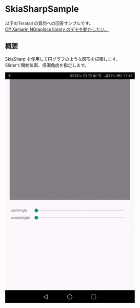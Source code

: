# SkiaSharpSample

以下のTeratail の質問への回答サンプルです。  
[C# Xamarin NGraphics library のデモを動かしたい。](https://teratail.com/questions/111086)  

## 概要  
SkiaSharp を使用して円グラフのような図形を描画します。  
Sliderで開始位置、描画角度を指定します。  

![画像の説明](Images/sample.gif)
